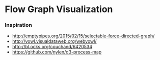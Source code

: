 # Flow Graph Visualization

### Inspiration

* http://emptypipes.org/2015/02/15/selectable-force-directed-graph/
* http://vowl.visualdataweb.org/webvowl/
* http://bl.ocks.org/couchand/6420534
* https://github.com/nylen/d3-process-map
